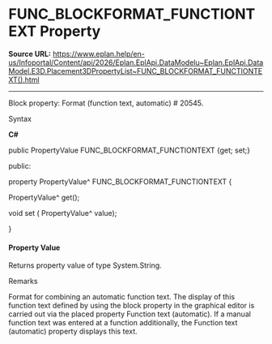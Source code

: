 # FUNC_BLOCKFORMAT_FUNCTIONTEXT Property

**Source URL:** https://www.eplan.help/en-us/Infoportal/Content/api/2026/Eplan.EplApi.DataModelu~Eplan.EplApi.DataModel.E3D.Placement3DPropertyList~FUNC_BLOCKFORMAT_FUNCTIONTEXT().html

---

Block property: Format (function text, automatic) # 20545.

Syntax

**C#**



public PropertyValue FUNC_BLOCKFORMAT_FUNCTIONTEXT {get; set;}

public:

property PropertyValue^ FUNC_BLOCKFORMAT_FUNCTIONTEXT {

   PropertyValue^ get();

   void set (    PropertyValue^ value);

}


#### Property Value

Returns property value of type System.String.

Remarks

Format for combining an automatic function text. The display of this function text defined by using the block property in the graphical editor is carried out via the placed property Function text (automatic). If a manual function text was entered at a function additionally, the Function text (automatic) property displays this text.
